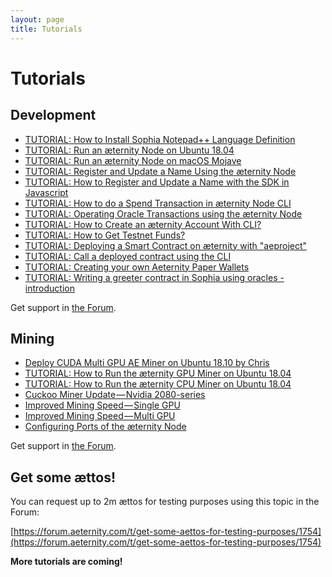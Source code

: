 ```yaml
---
layout: page
title: Tutorials
---
```


# Tutorials

## Development

* [TUTORIAL: How to Install Sophia Notepad++ Language Definition](sophia-language-definition-for-notepad++.md)
* [TUTORIAL: Run an æternity Node on Ubuntu 18.04](run-node-on-ubuntu-1804.md)
* [TUTORIAL: Run an æternity Node on macOS Mojave](run-node-on-macos-mojave.md)
* [TUTORIAL: Register and Update a Name Using the æternity Node](naming-workflow-in-node-console.md)
* [TUTORIAL: How to Register and Update a Name with the SDK in Javascript](naming-workflow-in-javascript-sdk.md)
* [TUTORIAL: How to do a Spend Transaction in æternity Node CLI](spend-transaction-in-node-console.md)
* [TUTORIAL: Operating Oracle Transactions using the æternity Node](oracle-workflow-in-node-console.md)
* [TUTORIAL: How to Create an æternity Account With CLI?](account-creation-in-ae-cli.md)
* [TUTORIAL: How to Get Testnet Funds?](get-testnet-tokens.md)
* [TUTORIAL: Deploying a Smart Contract on æternity with "aeproject"](smart-contract-deployment-in-aeproject.md)
* [TUTORIAL: Call a deployed contract using the CLI](smart-contract-calling-in-ae-cli.md)
* [TUTORIAL: Creating your own Aeternity Paper Wallets](create-a-paper-wallet.md)
* [TUTORIAL: Writing a greeter contract in Sophia using oracles - introduction](sophia-oracle-introduction.md)

Get support in [the Forum](https://forum.aeternity.com/c/development).

## Mining
* [Deploy CUDA Multi GPU AE Miner on Ubuntu 18.10 by Chris](https://medium.com/@TwenteMining/deploy-ae-mainnet-cuda-multigpu-miner-23989ad8b1bb)
* [TUTORIAL: How to Run the æternity GPU Miner on Ubuntu 18.04](https://hackmd.aepps.com/EYYwTAjAzArALGAtABjgDgIaLhOJFrABsAptiDMQJwAmYwNAZlEA)
* [TUTORIAL: How to Run the æternity CPU Miner on Ubuntu 18.04](https://hackmd.aepps.com/KwUwJmwJxgDAtANjAFgGbxVAjMeAjAZhAA54wotSpFFCUUg=)
* [Cuckoo Miner Update — Nvidia 2080-series](https://forum.aeternity.com/t/cuckoo-miner-update-should-address-nvidia-2080-series/1751)
* [Improved Mining Speed — Single GPU](https://forum.aeternity.com/t/improved-mining-speed-single-gpu/1752)
* [Improved Mining Speed — Multi GPU](https://forum.aeternity.com/t/improved-mining-speed-multi-gpu/1753)
* [Configuring Ports of the æternity Node](https://blog.aeternity.com/insides-from-the-coredev-corner-configuring-ports-of-the-%C3%A6ternity-epoch-node-3bf366ebed26)


Get support in [the Forum](https://forum.aeternity.com/c/mining).

## Get some ættos!
You can request up to 2m ættos for testing purposes using this topic in the Forum:

[https://forum.aeternity.com/t/get-some-aettos-for-testing-purposes/1754](https://forum.aeternity.com/t/get-some-aettos-for-testing-purposes/1754)

**More tutorials are coming!**
